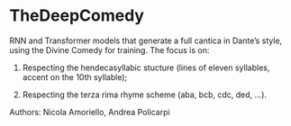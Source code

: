 # TheDeepComedy
RNN and Transformer models that generate a full cantica in Dante’s style, using the Divine Comedy for training. 
The focus is on:

1) Respecting the hendecasyllabic stucture (lines of eleven syllables, accent on the 10th syllable);

2) Respecting the terza rima rhyme scheme (aba, bcb, cdc, ded, ...).

Authors: Nicola Amoriello, Andrea Policarpi
